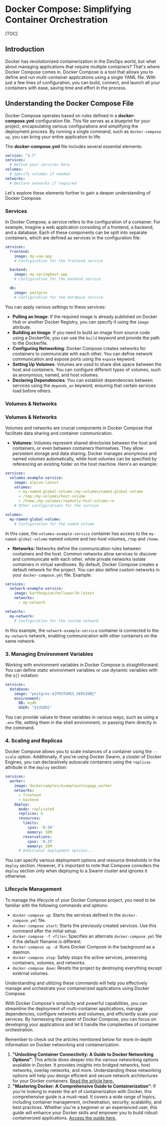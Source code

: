 # Docker Compose: Simplifying Container Orchestration
[TOC]
## Introduction

Docker has revolutionized containerization in the DevOps world, but what about managing applications that require multiple containers? That's where Docker Compose comes in. Docker Compose is a tool that allows you to define and run multi-container applications using a single YAML file. With just a few lines of configuration, you can build, connect, and launch all your containers with ease, saving time and effort in the process.

## Understanding the Docker Compose File

Docker Compose operates based on rules defined in a **docker-compose.yml** configuration file. This file serves as a blueprint for your project, encapsulating various configurations and simplifying the deployment process. By running a single command, such as `docker-compose up`, you can bring your entire application to life.

The **docker-compose.yml** file includes several essential elements:

```yaml
version: "3.7"
services:
  # Define your services here
volumes:
  # Specify volumes if needed
networks:
  # Declare networks if required
```

Let's explore these elements further to gain a deeper understanding of Docker Compose.

### Services

In Docker Compose, a service refers to the configuration of a container. For example, imagine a web application consisting of a frontend, a backend, and a database. Each of these components can be split into separate containers, which are defined as services in the configuration file:

```yaml
services:
  frontend:
    image: my-vue-app
    # Configuration for the frontend service

  backend:
    image: my-springboot-app
    # Configuration for the backend service

  db:
    image: postgres
    # Configuration for the database service
```

You can apply various settings to these services:

- **Pulling an Image**: If the required image is already published on Docker Hub or another Docker Registry, you can specify it using the `image` attribute.
- **Building an Image**: If you need to build an image from source code using a Dockerfile, you can use the `build` keyword and provide the path to the Dockerfile.
- **Configuring Networking**: Docker Compose creates networks for containers to communicate with each other. You can define network communication and expose ports using the `expose` keyword.
- **Setting Up Volumes**: Volumes are used to share disk space between the host and containers. You can configure different types of volumes, such as anonymous, named, and host volumes.
- **Declaring Dependencies**: You can establish dependencies between services using the `depends_on` keyword, ensuring that certain services load before others.

### Volumes & Networks

### **Volumes & Networks**

Volumes and networks are crucial components in Docker Compose that facilitate data sharing and container communication.

- **Volumes:** Volumes represent shared directories between the host and containers, or even between containers themselves. They allow persistent storage and data sharing. Docker manages anonymous and named volumes automatically, while host volumes can be specified by referencing an existing folder on the host machine. Here's an example:

```yaml
services:
  volumes-example-service:
    image: alpine:latest
    volumes:
      - my-named-global-volume:/my-volumes/named-global-volume
      - /tmp:/my-volumes/host-volume
      - /home:/my-volumes/readonly-host-volume:ro
    # Other configurations for the service

volumes:
  my-named-global-volume:
    # Configuration for the named volume
```

In this case, the `volumes-example-service` container has access to the `my-named-global-volume` named volume and two host volumes, `/tmp` and `/home`.

- **Networks:** Networks define the communication rules between containers and the host. Common networks allow services to discover and communicate with each other, while private networks isolate containers in virtual sandboxes. By default, Docker Compose creates a default network for the project. You can also define custom networks in your `docker-compose.yml` file. Example:

```yaml
services:
  network-example-service:
    image: karthequian/helloworld:latest
    networks:
      - my-network

networks:
  my-network:
    # Configuration for the custom network
```

In this example, the `network-example-service` container is connected to the `my-network` network, enabling communication with other containers on the same network.

### **3. Managing Environment Variables**

Working with environment variables in Docker Compose is straightforward. You can define static environment variables or use dynamic variables with the `${}` notation:

```yaml
services:
  database:
    image: "postgres:${POSTGRES_VERSION}"
    environment:
      DB: mydb
      USER: "${USER}"
```

You can provide values to these variables in various ways, such as using a `.env` file, setting them in the shell environment, or passing them directly in the command.

### **4. Scaling and Replicas**

Docker Compose allows you to scale instances of a container using the `--scale` option. Additionally, if you're using Docker Swarm, a cluster of Docker Engines, you can declaratively autoscale containers using the `replicas` attribute in the `deploy` section:

```yaml
services:
  worker:
    image: dockersamples/examplevotingapp_worker
    networks:
      - frontend
      - backend
    deploy:
      mode: replicated
      replicas: 6
      resources:
        limits:
          cpus: '0.50'
          memory: 50M
        reservations:
          cpus: '0.25'
          memory: 20M
      # Additional deployment options...
```

You can specify various deployment options and resource thresholds in the `deploy` section. However, it's important to note that Compose considers the `deploy` section only when deploying to a Swarm cluster and ignores it otherwise.

### **Lifecycle Management**

To manage the lifecycle of your Docker Compose project, you need to be familiar with the following commands and options:

- `docker-compose up`: Starts the services defined in the `docker-compose.yml` file.
- `docker-compose start`: Starts the previously created services. Use this command after the initial setup.
- `docker-compose -f <file>`: Specifies an alternate `docker-compose.yml` file if the default filename is different.
- `docker-compose up -d`: Runs Docker Compose in the background as a daemon.
- `docker-compose stop`: Safely stops the active services, preserving containers, volumes, and networks.
- `docker-compose down`: Resets the project by destroying everything except external volumes.

Understanding and utilizing these commands will help you effectively manage and orchestrate your containerized applications using Docker Compose.

With Docker Compose's simplicity and powerful capabilities, you can streamline the deployment of multi-container applications, manage dependencies, configure networks and volumes, and efficiently scale your services. By harnessing the power of Docker Compose, you can focus on developing your applications and let it handle the complexities of container orchestration.

Remember to check out the articles mentioned below for more in-depth information on Docker networking and containerization:

1. **"Unlocking Container Connectivity: A Guide to Docker Networking Options"**: This article dives deeper into the various networking options available in Docker. It provides insights into bridged networks, host networks, overlay networks, and more. Understanding these networking options will help you design efficient and secure network architectures for your Docker containers. [Read the article here.](https://example.com/docker-networking-options)
2. **"Mastering Docker: A Comprehensive Guide to Containerization"**: If you're looking to master the art of containerization with Docker, this comprehensive guide is a must-read. It covers a wide range of topics, including container management, orchestration, security, scalability, and best practices. Whether you're a beginner or an experienced user, this guide will enhance your Docker skills and empower you to build robust containerized applications. [Access the guide here.](https://example.com/mastering-docker)

